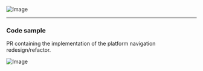 ![Image](https://github.com/user-attachments/assets/e5933f4f-e224-481b-bcd9-45148f7148b7)
______
### Code sample
PR containing the implementation of the platform navigation redesign/refactor.

![Image](https://github.com/user-attachments/assets/7817fb34-77e1-4605-9f7e-6df03dd8775b)

